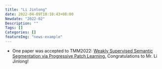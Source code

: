 ```yaml
---
title: "Li Jinlong"
date: 2022-04-09T18:10:43+08:00
Newdate: "2022-02"
Description: ""
Tags: []
Categories: []
featureImg: "news-example"
---
```

- One paper was accepted to TMM2022: [Weakly Supervised Semantic Segmentation via Progressive Patch Learning.]() Congratulations to Mr. Li Jinlong! 